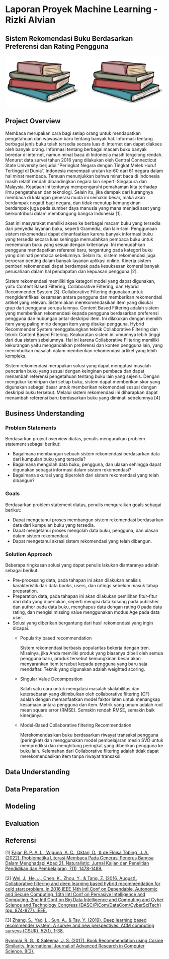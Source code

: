 # Laporan Proyek Machine Learning - Rizki Alvian

## Sistem Rekomendasi Buku Berdasarkan Preferensi dan Rating Pengguna

![Ilustrasi Buku](https://github.com/rizkialvian/Machine_Learning_Terapan_Proyek_Kedua/blob/93f920a10aae001caeda1b92694bccbaeb2fdafa/img/book.png?raw=true)

## Project Overview
Membaca merupakan cara bagi setiap orang untuk mendapatkan pengetahuan dan wawasan baru tentang banyak hal. Informasi tentang berbagai jenis buku telah tersedia secara luas di Internet dan dapat diakses oleh banyak orang. Informasi tentang berbagai macam buku banyak beredar di internet, namun minat baca di Indonesia masih tergolong rendah. Menurut data survei tahun 2016 yang dilakukan oleh Central Connecticut State University berjudul “Peringkat Negara dengan Tingkat Melek Huruf Tertinggi di Dunia”, Indonesia menempati urutan ke-60 dari 61 negara dalam hal minat membaca. Temuan menunjukkan bahwa minat baca di Indonesia masih relatif rendah dibandingkan negara lain seperti Singapura dan Malaysia. Keadaan ini tentunya mempengaruhi pemahaman kita terhadap ilmu pengetahuan dan teknologi. Selain itu, jika dampak dari kurangnya membaca di kalangan generasi muda ini semakin besar, maka akan berdampak negatif bagi negara, dan tidak menutup kemungkinan berdampak juga pada sumber daya manusia yang mana menjadi aset yang berkontribusi dalam membangung bangsa Indonesia [1].

Saat ini masyarakat memiliki akses ke berbagai macam buku yang tersedia dari penyedia layanan buku, seperti Gramedia, dan lain-lain. Penggunaan sistem rekomendasi dapat dimanfaatkan karena banyak informasi buku yang tersedia secara luas sehingga memudahkan pembaca buku untuk menemukan buku yang sesuai dengan kriterianya. Ini memudahkan pengguna mendapatkan referensi baru, tergantung pada kategori buku yang diminati pembaca sebelumnya. Selain itu, sistem rekomendasi juga berperan penting dalam banyak layanan aplikasi online. Kinerja sistem pemberi rekomendasi dapat berdampak pada kesuksesan komersl banyak perusahaan dalam hal pendapatan dan kepuasan pengguna [2].

Sistem rekomendasi memiliki tiga kategori model yang dapat digunakan, yaitu Content Based Filtering, Collaborative Filtering, dan Hybrid Recommender System [3]. Collaborative Filtering digunakan untuk mengidentifikasi kesamaan antara pengguna dan memberikan rekomendasi artikel yang relevan. Sistem akan merekomendasikan item yang disukai grup dari pengguna serupa lainnya. Content Based Filtering adalah sistem yang memberikan rekomendasi kepada pengguna berdasarkan preferensi pengguna dan hubungan antar deskripsi item. Ini dilakukan dengan memilih item yang paling mirip dengan item yang disukai pengguna. Hybrid Recommender System menggabungkan teknik Collaborative Filtering dan teknik Content Based Filtering. Keakuratan sistem ini umumnya lebih tinggi dari dua sistem sebelumnya. Hal ini karena Collaborative Filtering memiliki kekurangan yaitu mengandalkan preferensi dan konten pengguna lain, yang menimbulkan masalah dalam memberikan rekomendasi artikel yang lebih kompleks.

Sistem rekomendasi merupakan solusi yang dapat mengatasi masalah pencarian buku yang sesuai dengan keinginan pembaca dan dapat menambah referensi pengetahuan tentang buku lain yang sejenis. Dengan mengukur kemiripan dari setiap buku, sistem dapat memberikan skor yang digunakan sebagai dasar untuk memberikan rekomendasi sesuai dengan deskripsi buku tersebut. Melalui sistem rekomendasi ini diharapkan dapat menambah referensi baru berdasarkan buku yang diminati sebelumnya [4]

## Business Understanding
### Problem Statements
Berdasarkan project overview diatas, penulis menguraikan problem statement sebagai berikut:
* Bagaimana membangun sebuah sistem rekomendasi berdasarkan data dari kumpulan buku yang tersedia?
* Bagaimana mengolah data buku, pengguna, dan ulasan sehingga dapat digunakan sebagai informasi dalam sistem rekomendasi?
* Bagaimana akurasi yang diperoleh dari sistem rekomendasi yang telah dibangun?

### Goals
Berdasarkan problem statement diatas, penulis menguraikan goals sebagai berikut:
* Dapat mengetahui proses membangun sistem rekomendasi berdasarkan data dari kumpulan buku yang tersedia.
* Dapat mengetahui proses mengolah data buku, pengguna, dan ulasan dalam sistem rekomendasi.
* Dapat mengetahui akrasi sistem rekomendasi yang telah dibangun.

### Solution Approach
Beberapa ringkasan solusi yang dapat penulis lakukan diantaranya adalah sebagai berikut:
* Pre-processing data, pada tahapan ini akan dilakukan analisis karakteristik dari data books, users, dan ratings sebelum masuk tahap preparation.
* Preparation data, pada tahapan ini akan dilakukan pemilihan fitur-fitur dari data yang diperlukan, seperti mengisi data kosong pada publisher dan author pada data buku, menghapus data dengan rating 0 pada data rating, dan mengisi missing value menggunakan modus Age pada data user.
* Solusi yang diberikan bergantung dari hasil rekomendasi yang ingin dicapai.
  * Popularity based recommendation

    Sistem rekomendasi berbasis popularitas bekerja dengan tren. Misalnya, jika Anda memiliki produk yang biasanya dibeli oleh semua pengguna baru, produk tersebut kemungkinan besar akan menyarankan item tersebut kepada pengguna yang baru saja mendaftar. Teknik yang digunakan adalah weighted scoring.
    
  * Singular Value Decomposition

    Salah satu cara untuk mengatasi masalah skalabilitas dan ketersebaran yang ditimbulkan oleh collaborative filtering (CF) adalah dengan memanfaatkan model faktor laten untuk menangkap kesamaan antara pengguna dan item. Metrik yang umum adalah root mean square error (RMSE). Semakin rendah RMSE, semakin baik kinerjanya.
    
  * Model-Based Collaborative filtering Recommendation

    Merekomendasikan buku berdasarkan riwayat transaksi pengguna (peringkat) dan menggunakan model pembelajaran mesin SVD untuk memprediksi dan menghitung peringkat yang diberikan pengguna ke buku lain. Kelemahan dari Collaborative filtering adalah tidak dapat merekomendasikan item tanpa riwayat transaksi.
    
## Data Understanding

## Data Preparation

## Modeling

## Evaluation

## Referensi

[1] [Fajar, R. P. A. L., Wiguna, A. C., Oktari, D., & de Eloisa Tobing, J. A. (2022). Problematika Literasi Membaca Pada Generasi Penerus Bangsa Dalam Menghadapi Abad 21. Naturalistic: Jurnal Kajian dan Penelitian Pendidikan dan Pembelajaran, 7(1), 1478-1489.](http://www.journal.umtas.ac.id/index.php/naturalistic/article/view/2172)

[2] [Wei, J., He, J., Chen, K., Zhou, Y., & Tang, Z. (2016, August). Collaborative filtering and deep learning based hybrid recommendation for cold start problem. In 2016 IEEE 14th Intl Conf on Dependable, Autonomic and Secure Computing, 14th Intl Conf on Pervasive Intelligence and Computing, 2nd Intl Conf on Big Data Intelligence and Computing and Cyber Science and Technology Congress (DASC/PiCom/DataCom/CyberSciTech) (pp. 874-877). IEEE.](https://ieeexplore.ieee.org/abstract/document/7588947/)

[3] [Zhang, S., Yao, L., Sun, A., & Tay, Y. (2019). Deep learning based recommender system: A survey and new perspectives. ACM computing surveys (CSUR), 52(1), 1-38.](https://dl.acm.org/doi/abs/10.1145/3285029)

[Rymmai, R. G., & Saleema, J. S. (2017). Book Recommendation using Cosine Similarity. International Journal of Advanced Research in Computer Science, 8(3).](https://search.ebscohost.com/login.aspx?direct=true&profile=ehost&scope=site&authtype=crawler&jrnl=09765697&AN=122961231&h=g9lStjqi8Q3om0hiUlFYXZmCQuFHM8Lt7Sa%2BQ%2BESIfbbZN7vJ9fF6gfgpSdPINcHE57Jt9aInCH80DRuOmc1Mg%3D%3D&crl=c)
